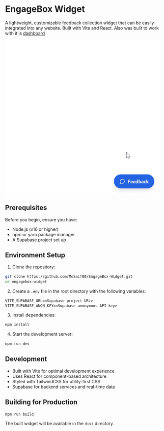# EngageBox Widget

A lightweight, customizable feedback collection widget that can be easily integrated into any website. Built with Vite and React. Also was built to work with it is [dashboard](https://github.com/MoSaif00/EngageBox-Dashboard.git)

![Dashboard](./public/demo.gif)

## Prerequisites

Before you begin, ensure you have:

- Node.js (v16 or higher)
- npm or yarn package manager
- A Supabase project set up

## Environment Setup

1. Clone the repository:

```bash
git clone https://github.com/MoSaif00/EngageBox-Widget.git
cd engagebox-widget
```

2. Create a `.env` file in the root directory with the following variables:

```env
VITE_SUPABASE_URL=<Supabase project URL>
VITE_SUPABASE_ANON_KEY=<Supabase anonymous API key>
```

3. Install dependencies:

```bash
npm install
```

4. Start the development server:

```bash
npm run dev
```

## Development

- Built with Vite for optimal development experience
- Uses React for component-based architecture
- Styled with TailwindCSS for utility-first CSS
- Supabase for backend services and real-time data

## Building for Production

```bash
npm run build
```

The built widget will be available in the `dist` directory.
